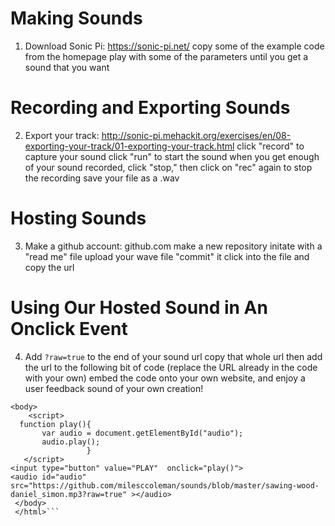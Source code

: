 # Making Sounds
1. Download Sonic Pi: https://sonic-pi.net/
    copy some of the example code from the homepage
    play with some of the parameters until you get a sound that you want 
    
# Recording and Exporting Sounds
2. Export your track: http://sonic-pi.mehackit.org/exercises/en/08-exporting-your-track/01-exporting-your-track.html 
    click "record" to capture your sound
    click "run" to start the sound
    when you get enough of your sound recorded, click "stop," then click on "rec" again to stop the recording
    save your file as a .wav

# Hosting Sounds
3. Make a github account: github.com
	make a new repository
	initate with a "read me" file
	upload your wave file
	"commit" it
	click into the file and copy the url

# Using Our Hosted Sound in An Onclick Event
4. Add ```?raw=true``` to the end of your sound url 
	copy that whole url
	then add the url to the following bit of code (replace the URL already in the code with your own) 
	embed the code onto your own website, and enjoy a user feedback sound of your own creation!
  
```
<body>
    <script>
  function play(){
       var audio = document.getElementById("audio");
       audio.play();
                 }
   </script>
<input type="button" value="PLAY"  onclick="play()">
<audio id="audio" src="https://github.com/milesccoleman/sounds/blob/master/sawing-wood-daniel_simon.mp3?raw=true" ></audio>
 </body>
 </html>```

   
 
